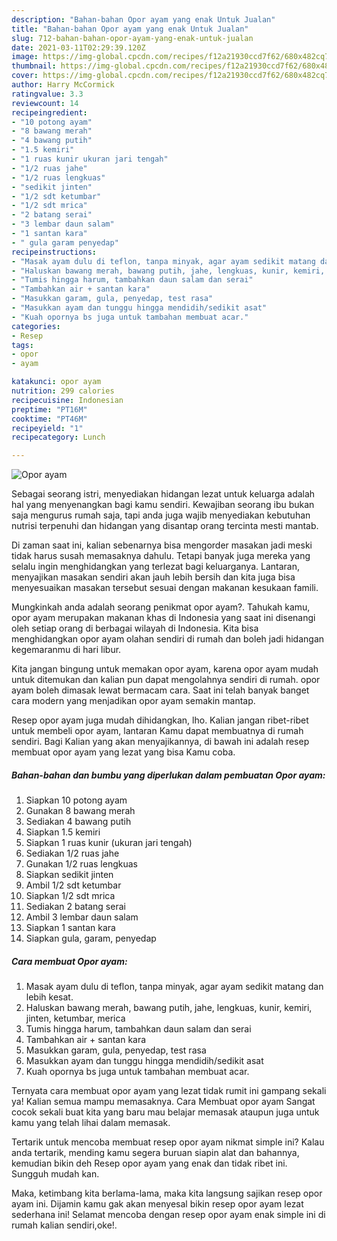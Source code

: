 ```yaml
---
description: "Bahan-bahan Opor ayam yang enak Untuk Jualan"
title: "Bahan-bahan Opor ayam yang enak Untuk Jualan"
slug: 712-bahan-bahan-opor-ayam-yang-enak-untuk-jualan
date: 2021-03-11T02:29:39.120Z
image: https://img-global.cpcdn.com/recipes/f12a21930ccd7f62/680x482cq70/opor-ayam-foto-resep-utama.jpg
thumbnail: https://img-global.cpcdn.com/recipes/f12a21930ccd7f62/680x482cq70/opor-ayam-foto-resep-utama.jpg
cover: https://img-global.cpcdn.com/recipes/f12a21930ccd7f62/680x482cq70/opor-ayam-foto-resep-utama.jpg
author: Harry McCormick
ratingvalue: 3.3
reviewcount: 14
recipeingredient:
- "10 potong ayam"
- "8 bawang merah"
- "4 bawang putih"
- "1.5 kemiri"
- "1 ruas kunir ukuran jari tengah"
- "1/2 ruas jahe"
- "1/2 ruas lengkuas"
- "sedikit jinten"
- "1/2 sdt ketumbar"
- "1/2 sdt mrica"
- "2 batang serai"
- "3 lembar daun salam"
- "1 santan kara"
- " gula garam penyedap"
recipeinstructions:
- "Masak ayam dulu di teflon, tanpa minyak, agar ayam sedikit matang dan lebih kesat."
- "Haluskan bawang merah, bawang putih, jahe, lengkuas, kunir, kemiri, jinten, ketumbar, merica"
- "Tumis hingga harum, tambahkan daun salam dan serai"
- "Tambahkan air + santan kara"
- "Masukkan garam, gula, penyedap, test rasa"
- "Masukkan ayam dan tunggu hingga mendidih/sedikit asat"
- "Kuah opornya bs juga untuk tambahan membuat acar."
categories:
- Resep
tags:
- opor
- ayam

katakunci: opor ayam 
nutrition: 299 calories
recipecuisine: Indonesian
preptime: "PT16M"
cooktime: "PT46M"
recipeyield: "1"
recipecategory: Lunch

---
```



![Opor ayam](https://img-global.cpcdn.com/recipes/f12a21930ccd7f62/680x482cq70/opor-ayam-foto-resep-utama.jpg)

Sebagai seorang istri, menyediakan hidangan lezat untuk keluarga adalah hal yang menyenangkan bagi kamu sendiri. Kewajiban seorang ibu bukan saja mengurus rumah saja, tapi anda juga wajib menyediakan kebutuhan nutrisi terpenuhi dan hidangan yang disantap orang tercinta mesti mantab.

Di zaman  saat ini, kalian sebenarnya bisa mengorder masakan jadi meski tidak harus susah memasaknya dahulu. Tetapi banyak juga mereka yang selalu ingin menghidangkan yang terlezat bagi keluarganya. Lantaran, menyajikan masakan sendiri akan jauh lebih bersih dan kita juga bisa menyesuaikan masakan tersebut sesuai dengan makanan kesukaan famili. 



Mungkinkah anda adalah seorang penikmat opor ayam?. Tahukah kamu, opor ayam merupakan makanan khas di Indonesia yang saat ini disenangi oleh setiap orang di berbagai wilayah di Indonesia. Kita bisa menghidangkan opor ayam olahan sendiri di rumah dan boleh jadi hidangan kegemaranmu di hari libur.

Kita jangan bingung untuk memakan opor ayam, karena opor ayam mudah untuk ditemukan dan kalian pun dapat mengolahnya sendiri di rumah. opor ayam boleh dimasak lewat bermacam cara. Saat ini telah banyak banget cara modern yang menjadikan opor ayam semakin mantap.

Resep opor ayam juga mudah dihidangkan, lho. Kalian jangan ribet-ribet untuk membeli opor ayam, lantaran Kamu dapat membuatnya di rumah sendiri. Bagi Kalian yang akan menyajikannya, di bawah ini adalah resep membuat opor ayam yang lezat yang bisa Kamu coba.

<!--inarticleads1-->

##### Bahan-bahan dan bumbu yang diperlukan dalam pembuatan Opor ayam:

1. Siapkan 10 potong ayam
1. Gunakan 8 bawang merah
1. Sediakan 4 bawang putih
1. Siapkan 1.5 kemiri
1. Siapkan 1 ruas kunir (ukuran jari tengah)
1. Sediakan 1/2 ruas jahe
1. Gunakan 1/2 ruas lengkuas
1. Siapkan sedikit jinten
1. Ambil 1/2 sdt ketumbar
1. Siapkan 1/2 sdt mrica
1. Sediakan 2 batang serai
1. Ambil 3 lembar daun salam
1. Siapkan 1 santan kara
1. Siapkan  gula, garam, penyedap




<!--inarticleads2-->

##### Cara membuat Opor ayam:

1. Masak ayam dulu di teflon, tanpa minyak, agar ayam sedikit matang dan lebih kesat.
1. Haluskan bawang merah, bawang putih, jahe, lengkuas, kunir, kemiri, jinten, ketumbar, merica
1. Tumis hingga harum, tambahkan daun salam dan serai
1. Tambahkan air + santan kara
1. Masukkan garam, gula, penyedap, test rasa
1. Masukkan ayam dan tunggu hingga mendidih/sedikit asat
1. Kuah opornya bs juga untuk tambahan membuat acar.




Ternyata cara membuat opor ayam yang lezat tidak rumit ini gampang sekali ya! Kalian semua mampu memasaknya. Cara Membuat opor ayam Sangat cocok sekali buat kita yang baru mau belajar memasak ataupun juga untuk kamu yang telah lihai dalam memasak.

Tertarik untuk mencoba membuat resep opor ayam nikmat simple ini? Kalau anda tertarik, mending kamu segera buruan siapin alat dan bahannya, kemudian bikin deh Resep opor ayam yang enak dan tidak ribet ini. Sungguh mudah kan. 

Maka, ketimbang kita berlama-lama, maka kita langsung sajikan resep opor ayam ini. Dijamin kamu gak akan menyesal bikin resep opor ayam lezat sederhana ini! Selamat mencoba dengan resep opor ayam enak simple ini di rumah kalian sendiri,oke!.

